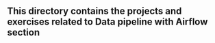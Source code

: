 ## This directory contains the projects and exercises related to Data pipeline with Airflow section 
